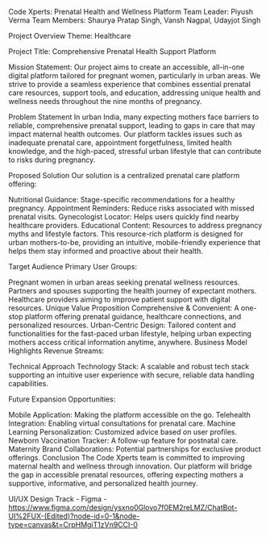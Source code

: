 Code Xperts: Prenatal Health and Wellness Platform
Team Leader: Piyush Verma
Team Members: Shaurya Pratap Singh, Vansh Nagpal, Udayjot Singh

Project Overview
Theme: Healthcare

Project Title: Comprehensive Prenatal Health Support Platform

Mission Statement:
Our project aims to create an accessible, all-in-one digital platform tailored for pregnant women, particularly in urban areas. We strive to provide a seamless experience that combines essential prenatal care resources, support tools, and education, addressing unique health and wellness needs throughout the nine months of pregnancy.

Problem Statement
In urban India, many expecting mothers face barriers to reliable, comprehensive prenatal support, leading to gaps in care that may impact maternal health outcomes. Our platform tackles issues such as inadequate prenatal care, appointment forgetfulness, limited health knowledge, and the high-paced, stressful urban lifestyle that can contribute to risks during pregnancy.

Proposed Solution
Our solution is a centralized prenatal care platform offering:

Nutritional Guidance: Stage-specific recommendations for a healthy pregnancy.
Appointment Reminders: Reduce risks associated with missed prenatal visits.
Gynecologist Locator: Helps users quickly find nearby healthcare providers.
Educational Content: Resources to address pregnancy myths and lifestyle factors.
This resource-rich platform is designed for urban mothers-to-be, providing an intuitive, mobile-friendly experience that helps them stay informed and proactive about their health.

Target Audience
Primary User Groups:

Pregnant women in urban areas seeking prenatal wellness resources.
Partners and spouses supporting the health journey of expectant mothers.
Healthcare providers aiming to improve patient support with digital resources.
Unique Value Proposition
Comprehensive & Convenient: A one-stop platform offering prenatal guidance, healthcare connections, and personalized resources.
Urban-Centric Design: Tailored content and functionalities for the fast-paced urban lifestyle, helping urban expecting mothers access critical information anytime, anywhere.
Business Model Highlights
Revenue Streams:

Technical Approach
Technology Stack:
A scalable and robust tech stack supporting an intuitive user experience with secure, reliable data handling capabilities.

Future Expansion Opportunities:

Mobile Application: Making the platform accessible on the go.
Telehealth Integration: Enabling virtual consultations for prenatal care.
Machine Learning Personalization: Customized advice based on user profiles.
Newborn Vaccination Tracker: A follow-up feature for postnatal care.
Maternity Brand Collaborations: Potential partnerships for exclusive product offerings.
Conclusion
The Code Xperts team is committed to improving maternal health and wellness through innovation. Our platform will bridge the gap in accessible prenatal resources, offering expecting mothers a supportive, informative, and personalized health journey.

UI/UX Design Track -
Figma - https://www.figma.com/design/ysxno0Glovo7f0EM2reLMZ/ChatBot-UI%2FUX-(Edited)?node-id=0-1&node-type=canvas&t=CrpHMgiT1zVn9CCI-0 
